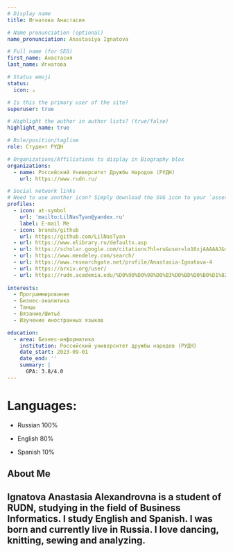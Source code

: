 ```yaml
---
# Display name
title: Игнатова Анастасия

# Name pronunciation (optional)
name_pronunciation: Anastasiya Ignatova

# Full name (for SEO)
first_name: Анастасия
last_name: Игнатова

# Status emoji
status:
  icon: ☕️

# Is this the primary user of the site?
superuser: true

# Highlight the author in author lists? (true/false)
highlight_name: true

# Role/position/tagline
role: Студент РУДН

# Organizations/Affiliations to display in Biography blox
organizations:
  - name: Российский Университет Дружбы Народов (РУДН)
    url: https://www.rudn.ru/

# Social network links
# Need to use another icon? Simply download the SVG icon to your `assets/media/icons/` folder.
profiles:
  - icon: at-symbol
    url: 'mailto:LilNasTyan@yandex.ru'
    label: E-mail Me
  - icon: brands/github
    url: https://github.com/LilNasTyan
  - url: https://www.elibrary.ru/defaultx.asp
  - url: https://scholar.google.com/citations?hl=ru&user=lo16xjAAAAAJ&scilu=&scisig=AIIUsnMAAAAAZnWr3O9x-UeHhvs-Hj0PwHC98Lk&gmla=AOAOcb0-pkTgEfWjLW1qS7wkzx963DliI0yXa_3TpMs8eVyv2CfYpD_NdJxv_MMOxdHZUPJLgUUl8SngFcPZF0r2tf9pR9Fi0BK7ddhAySnzTGmZMxD9P6cSNQiAUk-k_s4LEMeD-by3NQ&sciund=2788414796530509394
  - url: https://www.mendeley.com/search/
  - url: https://www.researchgate.net/profile/Anastasia-Ignatova-4
  - url: https://arxiv.org/user/
  - url: https://rudn.academia.edu/%D0%90%D0%98%D0%B3%D0%BD%D0%B0%D1%82%D0%BE%D0%B2%D0%B0
  
interests:
  - Программирование
  - Бизнес-аналитика
  - Танцы
  - Вязание/Шитьё
  - Изучение иностранных языков

education:
  - area: Бизнес-информатика
    institution: Российский университет дружбы народов (РУДН)
    date_start: 2023-09-01
    date_end: ''
    summary: |
      GPA: 3.8/4.0
---
```


# Languages:
  - Russian
    100%
    
  - English
    80%
    
  - Spanish
    10%


## About Me

Ignatova Anastasia Alexandrovna is a student of RUDN, studying in the field of Business Informatics. I study English and Spanish. I was born and currently live in Russia. I love dancing, knitting, sewing and analyzing.
---
